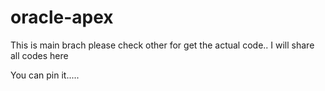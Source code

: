 # oracle-apex
This is main brach please check other for get the actual code..
I will share all codes here

You can pin it.....
